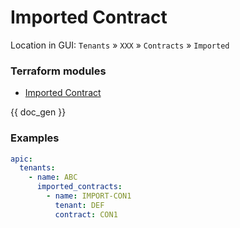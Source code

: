 # Imported Contract

Location in GUI:
`Tenants` » `XXX` » `Contracts` » `Imported`

### Terraform modules

* [Imported Contract](https://registry.terraform.io/modules/netascode/imported-contract/aci/latest)

{{ doc_gen }}

### Examples

```yaml
apic:
  tenants:
    - name: ABC
      imported_contracts:
        - name: IMPORT-CON1
          tenant: DEF
          contract: CON1
```
